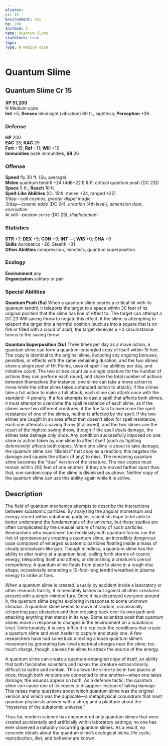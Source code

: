 ```yaml
---
aliases: 
cr: 15
Environment: any
hp: 200
Initmod: 5
name: Quantum Slime
statblock: true
tags: 
Type: N Medium ooze
---
```


# Quantum Slime

## Quantum Slime Cr 15

**XP 51,200**  
N Medium ooze  
**Init** +5; **Senses** blindsight (vibration) 60 ft., sightless; **Perception** +26  

### Defense

**HP** 200  
**EAC** 28; **KAC** 29  
**Fort** +15; **Ref** +11; **Will** +16  
**Immunities** ooze immunities; **SR** 26  

### Offense

**Speed** fly 30 ft. (Su, average)  
**Melee** quantum tendril +24 (4d6+22 E & F; critical quantum push \[DC 23\])  
**Space** 5 ft.; **Reach** 10 ft.  
**Spell-Like Abilities** (CL 15th; melee +24, ranged +22)  
1/day—_call cosmos_, _greater dispel magic_  
3/day—_cosmic eddy_ (DC 24), _creation_ (4th level), _dimension door_, _enervation_  
At will—_bestow curse_ (DC 23), _displacement_

### Statistics

**STR** +7; **DEX** +5; **CON** +9; **INT** —; **WIS** +0; **CHA** +0  
**Skills** Acrobatics +26, Stealth +31  
**Other Abilities** compression, mindless, quantum superposition

### Ecology

**Environment** any  
**Organization** solitary or pair

### Special Abilities

**Quantum Push (Su)** When a quantum slime scores a critical hit with its quantum tendril, it teleports the target to a space within 30 feet of its original position that the slime has line of effect to. The target can attempt a DC 23 Will saving throw to negate this effect; if the slime is attempting to teleport the target into a harmful position (such as into a square that is on fire or filled with a cloud of acid), the target receives a +4 circumstance bonus to the saving throw.

**Quantum Superposition (Su)** Three times per day as a move action, a quantum slime can form a quantum-entangled copy of itself within 15 feet. The copy is identical to the original slime, including any ongoing bonuses, penalties, or effects with the same remaining duration, and the two slimes share a single pool of Hit Points, uses of spell-like abilities per day, and initiative count. The two slimes count as a single creature for the number of actions they can perform each round, and share the total number of actions between themselves (for instance, one slime can take a move action to move while the other slime takes a standard action to attack); if the slimes take a full action to make a full attack, each slime can attack once with the standard –4 penalty. If a foe attempts to cast a spell that affects both slimes, it must attempt to overcome the spell resistance of each slime, as if the slimes were two different creatures; if the foe fails to overcome the spell resistance of one of the slimes, neither is affected by the spell. If the two slimes are caught in an area effect that doesn’t allow for spell resistance, each one attempts a saving throw (if allowed), and the two slimes use the result of the highest saving throw, though if the spell deals damage, the slimes take damage only once. Any condition successfully imposed on one slime or action taken by one slime to affect itself (such as fighting defensively) affects both copies. When one slime is about to take damage, the quantum slime can “dismiss” that copy as a reaction; this negates the damage and causes the attack (if any) to miss. The remaining quantum slime becomes the “true” version of the creature. The two copies must remain within 200 feet of one another; if they are moved farther apart than that, one random copy of the slime is dismissed as above. Neither copy of the quantum slime can use this ability again while it is active.

## Description

The field of quantum mechanics attempts to describe the interactions between subatomic particles. By analyzing the angular momentum and energy stored within subatomic particles, scientists hope to be able to better understand the fundamentals of the universe, but these studies are often complicated by the unusual nature of many of such particles. Researchers who experiment too recklessly with quantum forces run the risk of spontaneously creating a quantum slime, an incredibly dangerous ooze composed of enlarged subatomic particles floating inside a mass of cloudy protoplasm-like goo. Though mindless, a quantum slime has the ability to alter reality at a quantum level, calling forth storms of cosmic energy, teleporting itself and others, or diminishing a creature’s overall competency. A quantum slime floats from place to place in a rough disc shape, occasionally extending a 10-foot-long tendril wreathed in plasma energy to strike at foes.

When a quantum slime is created, usually by accident inside a laboratory or other research facility, it immediately lashes out against all other creatures present with a single-minded fury. Once it has destroyed everyone around it, the quantum slime begins exploring in response to some unknown stimulus. A quantum slime seems to move at random, occasionally teleporting past obstacles and then crossing back over its own path and attacking anything that stands in its way. Some scientists posit that quantum slimes move in response to changes in the environment on a subatomic level. Unfortunately, it is very difficult to replicate the conditions that create a quantum slime and even harder to capture and study one. A few researchers have had some luck directing a loose quantum slime’s movement by generating low-level electrical charges near the slime; too much charge, though, causes the slime to attack the source of the energy.

A quantum slime can create a quantum-entangled copy of itself, an ability that both fascinates scientists and makes the creature extraordinarily difficult to battle and contain. This allows the slime to be in two places at once, though both versions are connected to one another—when one takes damage, the wounds appear on both. As a defense tactic, the quantum slime can cause one of its copies to disappear instead of taking damage. This raises many questions about which quantum slime was the original version and which was the duplicate—a metaphysical conundrum that most quantum physicists answer with a shrug and a platitude about the “mysteries of the subatomic universe.”

Thus far, modern science has encountered only quantum slimes that were created accidentally and artificially within laboratory settings; no one has ever observed a naturally occurring quantum slimes. As a result, no concrete details about the quantum slime’s ecological niche, life cycle, reproduction, diet, and behavior are known.
